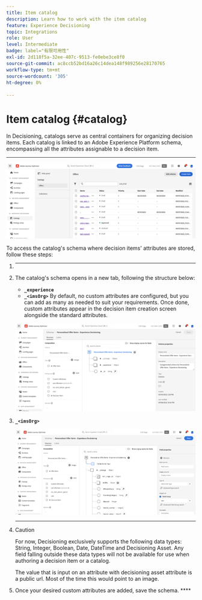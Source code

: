 ```yaml
---
title: Item catalog
description: Learn how to work with the item catalog
feature: Experience Decisioning
topic: Integrations
role: User
level: Intermediate
badge: label="有限可用性"
exl-id: 2d118f5a-32ee-407c-9513-fe0ebe3ce8f0
source-git-commit: ac8ccb52bd16a26c14dea148f989256e28170765
workflow-type: tm+mt
source-wordcount: '305'
ht-degree: 0%

---
```


# Item catalog {#catalog}

In Decisioning, catalogs serve as central containers for organizing decision items. Each catalog is linked to an Adobe Experience Platform schema, encompassing all the attributes assignable to a decision item.

****

![](assets/catalogs-list.png)

To access the catalog&#39;s schema where decision items&#39; attributes are stored, follow these steps:

1. ********

1. The catalog&#39;s schema opens in a new tab, following the structure below:

   * **`_experience`**
   * **`_<imsOrg>`** By default, no custom attributes are configured, but you can add as many as needed to suit your requirements. Once done, custom attributes appear in the decision item creation screen alongside the standard attributes.

   ![](assets/catalogs-schema.png)

1. **`_<imsOrg>`**

   ![](assets/catalogs-add.png)

1. ****

   >[!CAUTION]
   >
   >For now, Decisioning exclusively supports the following data types: String, Integer, Boolean, Date, DateTime and Decisioning Asset. Any field falling outside these data types will not be available for use when authoring a decision item or a catalog.

   The value that is input on an attribute with decisioning asset attribute is a public url. Most of the time this would point to an image.

   [](https://experienceleague.adobe.com/docs/experience-platform/xdm/ui/overview.html?lang=zh-Hant)

1. Once your desired custom attributes are added, save the schema. ****
